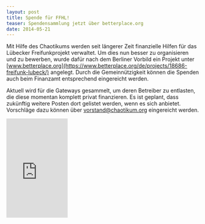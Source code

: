 ```yaml
---
layout: post
title: Spende für FFHL!
teaser: Spendensammlung jetzt über betterplace.org
date: 2014-05-21
---
```


Mit Hilfe des Chaotikums werden seit längerer Zeit finanzielle Hilfen
für das Lübecker Freifunkprojekt verwaltet. Um dies nun besser zu
organisieren und zu bewerben, wurde dafür nach dem Berliner Vorbild ein
Projekt unter
[www.betterplace.org](https://www.betterplace.org/de/projects/18686-freifunk-lubeck/)
angelegt. Durch die Gemeinnützigkeit können die Spenden auch beim
Finanzamt entsprechend eingereicht werden.

Aktuell wird für die Gateways gesammelt, um deren Betreiber zu
entlasten, die diese momentan komplett privat finanzieren. Es ist
geplant, dass zukünftig weitere Posten dort gelistet werden, wenn es
sich anbietet. Vorschläge dazu können über vorstand@chaotikum.org
eingereicht werden.

<iframe frameborder='0' marginheight='0' marginwidth='0'
src='https://www.betterplace.org/de/projects/18686-freifunk-lubeck/widget'
width='160' height='260' style='border: 0; padding:0; margin:0;'>Ihr
Browser unterstützt keine Iframes. <a
href='https://www.betterplace.org/projects'>Spendenaktion starten</a>
auf betterplace.org</iframe>

